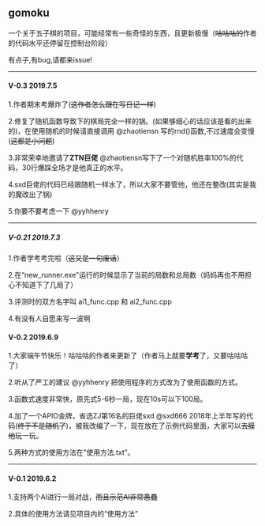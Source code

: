 ## gomoku

一个关于五子棋的项目，可能经常有一些奇怪的东西，且更新极慢（~~咕咕咕的~~作者的代码水平还停留在控制台阶段）

有点子,有bug,请都来issue!

---

#### V-0.3 2019.7.5

1.作者期末考爆炸了(~~这作者怎么跟在写日记一样~~)

2.修复了随机函数导致下的棋局完全一样的锅。(如果够细心的话应该是看的出来的)，在使用随机的时候请直接调用 @zhaotiensn 写的rnd()函数,不过速度会变慢(~~这都是小问题~~)

3.非常荣幸地邀请了**ZTN巨佬** @zhaotiensn写下了一个对随机胜率100%的代码，30行爆踩全场才是他真正的水平。

4.sxd巨佬的代码已经跟随机一样水了，所以大家不要管他，他还在整改(其实是我的魔改出了锅)

5.你要不要考虑一下 @yyhhenry

---

##### V-0.21 2019.7.3

1.作者学考考完啦（~~这又是一句废话~~）

2.在“new_runner.exe"运行的时候显示了当前的局数和总局数（妈妈再也不用担心不知道下了几局了）

3.评测时的双方名字叫 ai1_func.cpp 和 ai2_func.cpp

4.有没有人自愿来写一波啊



#### V-0.2 2019.6.9
1.大家端午节快乐！咕咕咕的作者来更新了（作者马上就要**学考**了，又要咕咕咕了）

2.听从了严工的建议 @yyhhenry 把使用程序的方式改为了使用函数的方式。

3.函数式速度非常快，原先式5-6秒一局，现在10s可以下100局。

4.加了一个APIO金牌，省选ZJ第16名的巨佬sxd @sxd666 2018年上半年写的代码(~~终于不是随机了~~)，被我改编了一下，现在放在了示例代码里面，大家可以~~去膜他~~玩一玩。

5.两种方式的使用方法在"使用方法.txt"。

---

#### V-0.1 2019.6.2 

1.支持两个AI进行一局对战，~~而且示范AI非常愚蠢~~

2.具体的使用方法请见项目内的“使用方法”

